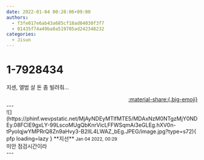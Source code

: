 ```yaml
---
date: 2022-01-04 00:28:06+09:00
authors:
  - f3fe017e6ab43a685cf18ad84030f3f7
  - 01435f74a49ba8a519705ad242348232
categories:
  - Jisun
---
```


# 1-7928434

<div class="post-container" markdown="1">
<div class="content-container md-sidebar__scrollwrap" markdown="1">

지센, 앨범 살 돈 좀 빌려줘...

</div>
</div>

<div style="text-align: right;" markdown="1">
<a href="https://weverse.io/fromis9/fanpost/1-7928434" style="text-align: right;">:material-share:{.big-emoji}</a>
</div>
---

<div class="comments-container md-sidebar__scrollwrap" markdown="1">
<div class="comment" markdown="1">
<div class='id-container' markdown="1">
![](https://phinf.wevpstatic.net/MjAyNDEyMTlfMTE5/MDAxNzM0NTgzMjY0NDEy.08FClE9gxLY-99LscoMUgQbKnrVicLFFWSqmAi3eGLEg.hXV0n-tPyoIqjwYMPRrQ8Zn9aHvy3-B2llL4LWAZ_bEg.JPEG/image.jpg?type=s72){ pfp loading=lazy }
**<span class="artist">지선</span>** <small>Jan 04 2022, 00:29</small><br>
</div>
<div class='comment-body' markdown="1">
미안 점검시간이라
</div>
</div>
</div>
---
